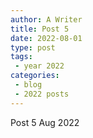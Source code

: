 ```yaml
---
author: A Writer
title: Post 5
date: 2022-08-01
type: post
tags:
 - year 2022
categories:
 - blog
 - 2022 posts
---
```


Post 5 Aug 2022